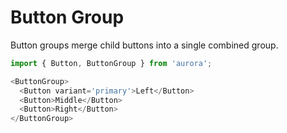 # Button Group

Button groups merge child buttons into a single combined group.

```js
import { Button, ButtonGroup } from 'aurora';

<ButtonGroup>
  <Button variant='primary'>Left</Button>
  <Button>Middle</Button>
  <Button>Right</Button>
</ButtonGroup>
```

